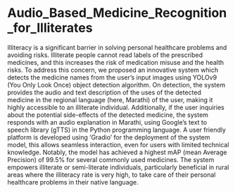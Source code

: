 # Audio_Based_Medicine_Recognition_for_Illiterates
Illiteracy is a significant barrier in solving 
personal healthcare problems and avoiding risks. Illiterate 
people cannot read labels of the prescribed medicines, and this 
increases the risk of medication misuse and the health risks. To 
address this concern, we proposed an innovative system which 
detects the medicine names from the user’s input images using 
YOLOv9 (You Only Look Once) object detection algorithm. On 
detection, the system provides the audio and text description of 
the uses of the detected medicine in the regional language (here, 
Marathi) of the user, making it highly accessible to an illiterate 
individual. Additionally, if the user inquiries about the potential 
side-effects of the detected medicine, the system responds with 
an audio explanation in Marathi, using Google’s text to speech 
library (gTTS) in the Python programming language. A user
friendly platform is developed using ‘Gradio’ for the deployment 
of the system model, this allows seamless interaction, even for 
users with limited technical knowledge. Notably, the model has 
achieved a highest mAP (mean Average Precision) of 99.5% for 
several commonly used medicines. The system empowers 
illiterate or semi-literate individuals, particularly beneficial in 
rural areas where the illiteracy rate is very high, to take care of 
their personal healthcare problems in their native language. 
